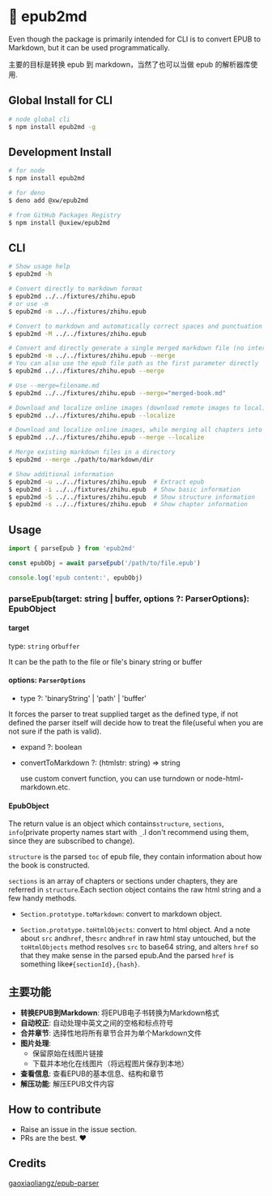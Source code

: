 # 📖 epub2md

Even though the package is primarily intended for CLI is to convert EPUB to Markdown, but it can be used programmatically.

主要的目标是转换 epub 到 markdown，当然了也可以当做 epub 的解析器库使用.

## Global Install for CLI

```sh
# node global cli
$ npm install epub2md -g
```

## Development Install

```sh
# for node
$ npm install epub2md

# for deno
$ deno add @xw/epub2md

# from GitHub Packages Registry
$ npm install @uxiew/epub2md
```

## CLI

```bash
# Show usage help
$ epub2md -h

# Convert directly to markdown format
$ epub2md ../../fixtures/zhihu.epub
# or use -m
$ epub2md -m ../../fixtures/zhihu.epub

# Convert to markdown and automatically correct spaces and punctuation between Chinese and English (CLI only)
$ epub2md -M ../../fixtures/zhihu.epub

# Convert and directly generate a single merged markdown file (no intermediate files)
$ epub2md -m ../../fixtures/zhihu.epub --merge
# You can also use the epub file path as the first parameter directly
$ epub2md ../../fixtures/zhihu.epub --merge

# Use --merge=filename.md
$ epub2md ../../fixtures/zhihu.epub --merge="merged-book.md"

# Download and localize online images (download remote images to local) (need node > 18.0)
$ epub2md ../../fixtures/zhihu.epub --localize

# Download and localize online images, while merging all chapters into a single file
$ epub2md ../../fixtures/zhihu.epub --merge --localize

# Merge existing markdown files in a directory
$ epub2md --merge ./path/to/markdown/dir

# Show additional information
$ epub2md -u ../../fixtures/zhihu.epub  # Extract epub
$ epub2md -i ../../fixtures/zhihu.epub  # Show basic information
$ epub2md -S ../../fixtures/zhihu.epub  # Show structure information
$ epub2md -s ../../fixtures/zhihu.epub  # Show chapter information
```

## Usage

```js
import { parseEpub } from 'epub2md'

const epubObj = await parseEpub('/path/to/file.epub')

console.log('epub content:', epubObj)
```

### parseEpub(target: string | buffer, options ?: ParserOptions): EpubObject

#### target

type: `string` or`buffer`

It can be the path to the file or file's binary string or buffer

#### options: `ParserOptions`

- type ?: 'binaryString' | 'path' | 'buffer'

It forces the parser to treat supplied target as the defined type, if not defined the parser itself will decide how to treat the file(useful when you are not sure if the path is valid).

- expand ?: boolean
- convertToMarkdown ?: (htmlstr: string) => string

  use custom convert function, you can use turndown or node-html-markdown.etc.

#### EpubObject

The return value is an object which contains`structure`, `sections`, `info`(private property names start with `_`.I don't recommend using them, since they are subscribed to change).

`structure` is the parsed `toc` of epub file, they contain information about how the book is constructed.

`sections` is an array of chapters or sections under chapters, they are referred in `structure`.Each section object contains the raw html string and a few handy methods.

- `Section.prototype.toMarkdown`: convert to markdown object.

- `Section.prototype.toHtmlObjects`: convert to html object. And a note about `src` and`href`, the`src` and`href` in raw html stay untouched, but the `toHtmlObjects` method resolves `src` to base64 string, and alters `href` so that they make sense in the parsed epub.And the parsed `href` is something like`#{sectionId},{hash}`.

## 主要功能

- **转换EPUB到Markdown**: 将EPUB电子书转换为Markdown格式
- **自动校正**: 自动处理中英文之间的空格和标点符号
- **合并章节**: 选择性地将所有章节合并为单个Markdown文件
- **图片处理**:
  - 保留原始在线图片链接
  - 下载并本地化在线图片（将远程图片保存到本地）
- **查看信息**: 查看EPUB的基本信息、结构和章节
- **解压功能**: 解压EPUB文件内容

## How to contribute

- Raise an issue in the issue section.
- PRs are the best. ❤️

## Credits

[gaoxiaoliangz/epub-parser](https://github.com/gaoxiaoliangz/epub-parser)
